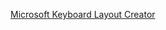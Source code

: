 [Microsoft Keyboard Layout Creator](https://www.microsoft.com/en-us/download/details.aspx?id=102134)

